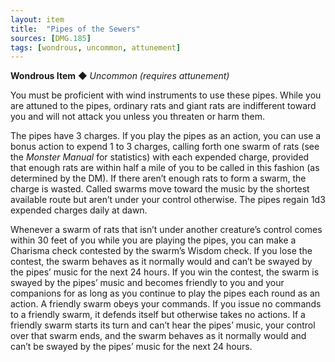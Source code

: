 ```yaml
---
layout: item
title:  "Pipes of the Sewers"
sources: [DMG.185]
tags: [wondrous, uncommon, attunement]
---
```


**Wondrous Item** ◆ *Uncommon (requires attunement)*

You must be proficient with wind instruments to use these pipes. While you are attuned to the pipes, ordinary rats and giant rats are indifferent toward you and will not attack you unless you threaten or harm them.

The pipes have 3 charges. If you play the pipes as an action, you can use a bonus action to expend 1 to 3 charges, calling forth one swarm of rats (see the *Monster Manual* for statistics) with each expended charge, provided that enough rats are within half a mile of you to be called in this fashion (as determined by the DM). If there aren’t enough rats to form a swarm, the charge is wasted. Called swarms move toward the music by the shortest available route but aren’t under your control otherwise. The pipes regain 1d3 expended charges daily at dawn.

Whenever a swarm of rats that isn’t under another creature’s control comes within 30 feet of you while you are playing the pipes, you can make a Charisma check contested by the swarm’s Wisdom check. If you lose the contest, the swarm behaves as it normally would and can’t be swayed by the pipes’ music for the next 24 hours. If you win the contest, the swarm is swayed by the pipes’ music and becomes friendly to you and your companions for as long as you continue to play the pipes each round as an action. A friendly swarm obeys your commands. If you issue no commands to a friendly swarm, it defends itself but otherwise takes no actions. If a friendly swarm starts its turn and can’t hear the pipes’ music, your control over that swarm ends, and the swarm behaves as it normally would and can’t be swayed by the pipes’ music for the next 24 hours.